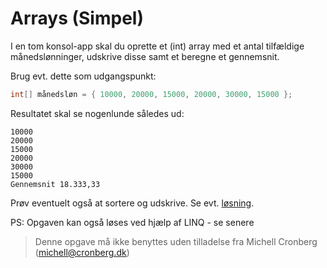 ﻿# Arrays (Simpel)

I en tom konsol-app skal du oprette et (int) array med et antal tilfældige månedslønninger, udskrive disse samt et beregne et gennemsnit. 

Brug evt. dette som udgangspunkt:

```csharp
int[] månedsløn = { 10000, 20000, 15000, 20000, 30000, 15000 };
```

Resultatet skal se nogenlunde således ud:

```
10000
20000
15000
20000
30000
15000
Gennemsnit 18.333,33
```

Prøv eventuelt også at sortere og udskrive. Se evt. [løsning](https://github.com/devcronberg/undervisning-cs-opgaver/blob/master/arrays-simpel/Program.cs).

PS: Opgaven kan også løses ved hjælp af LINQ - se senere
<!-- footerstart -->
> Denne opgave må ikke benyttes uden tilladelse fra Michell Cronberg (michell@cronberg.dk)
<!-- footerslut -->
